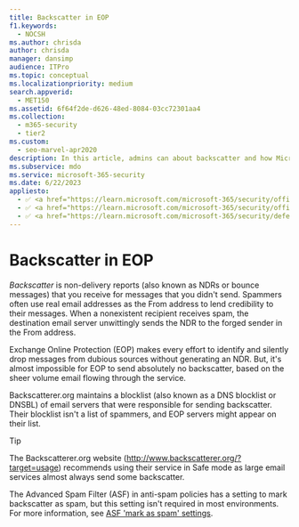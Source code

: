 ```yaml
---
title: Backscatter in EOP
f1.keywords: 
  - NOCSH
ms.author: chrisda
author: chrisda
manager: dansimp
audience: ITPro
ms.topic: conceptual
ms.localizationpriority: medium
search.appverid: 
  - MET150
ms.assetid: 6f64f2de-d626-48ed-8084-03cc72301aa4
ms.collection: 
  - m365-security
  - tier2
ms.custom: 
  - seo-marvel-apr2020
description: In this article, admins can about backscatter and how Microsoft Exchange Online Protection (EOP) tries to prevent it.
ms.subservice: mdo
ms.service: microsoft-365-security
ms.date: 6/22/2023
appliesto:
  - ✅ <a href="https://learn.microsoft.com/microsoft-365/security/office-365-security/eop-about" target="_blank">Exchange Online Protection</a>
  - ✅ <a href="https://learn.microsoft.com/microsoft-365/security/office-365-security/mdo-security-comparison#defender-for-office-365-plan-1-vs-plan-2-cheat-sheet" target="_blank">Microsoft Defender for Office 365 plan 1 and plan 2</a>
  - ✅ <a href="https://learn.microsoft.com/microsoft-365/security/defender/microsoft-365-defender" target="_blank">Microsoft 365 Defender</a>
---
```


# Backscatter in EOP

*Backscatter* is non-delivery reports (also known as NDRs or bounce messages) that you receive for messages that you didn't send. Spammers often use real email addresses as the From address to lend credibility to their messages. When a nonexistent recipient receives spam, the destination email server unwittingly sends the NDR to the forged sender in the From address.

Exchange Online Protection (EOP) makes every effort to identify and silently drop messages from dubious sources without generating an NDR. But, it's almost impossible for EOP to send absolutely no backscatter, based on the sheer volume email flowing through the service.

Backscatterer.org maintains a blocklist (also known as a DNS blocklist or DNSBL) of email servers that were responsible for sending backscatter. Their blocklist isn't a list of spammers, and EOP servers might appear on their list.

> [!TIP]
> The Backscatterer.org website (<http://www.backscatterer.org/?target=usage>) recommends using their service in Safe mode as large email services almost always send some backscatter.
>
> The Advanced Spam Filter (ASF) in anti-spam policies has a setting to mark backscatter as spam, but this setting isn't required in most environments. For more information, see [ASF 'mark as spam' settings](anti-spam-policies-asf-settings-about.md#mark-as-spam-settings).
